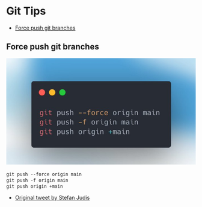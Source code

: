 # Git Tips

- [Force push git branches](#force-push-git-branches)

## Force push git branches

![git push +](./git/assets/git_force_push.jpeg)

```git
git push --force origin main
git push -f origin main
git push origin +main
```

- [Original tweet by Stefan Judis](https://twitter.com/stefanjudis/status/1558824620039585795)
